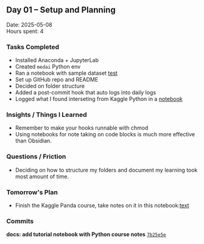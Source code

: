 ## Day 01 – Setup and Planning
Date: 2025-05-08  
Hours spent: 4  

### Tasks Completed
- Installed Anaconda + JupyterLab
- Created `medai` Python env
- Ran a notebook with sample dataset [test](../../notebooks/tutorials/test.ipynb)
- Set up GitHub repo and README
- Decided on folder structure
- Added a post-commit hook that auto logs into daily logs
- Logged what I found interseting from Kaggle Python in a [notebook](../../notebooks/tutorials/KagglePython.ipynb)

### Insights / Things I Learned
- Remember to make your hooks runnable with chmod
- Using notebooks for note taking on code blocks is much more effective than Obsidian.

### Questions / Friction
- Deciding on how to structure my folders and document my learning took most amount of time.

### Tomorrow's Plan
- Finish the Kaggle Panda course, take notes on it in this notebook:[text](../../notebooks/tutorials/KagglePandas.ipynb)

### Commits
**docs: add tutorial notebook with Python course notes** [`7b25e5e`](https://github.com/azguven/ai-health-roadmap/commit/7b25e5ecc3a745c20e3fff335ec2039de78a5e43)
